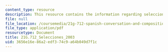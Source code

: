 ```yaml
---
content_type: resource
description: This resource contains the information regarding selecciones 2003.
file: null
file_location: /coursemedia/21g-712-spanish-conversation-and-composition-fall-2003/3656e16e86a2edf374c9a64b049d7f1c_MIT21G_712F03_2003.pdf
file_type: application/pdf
resourcetype: Document
title: 21G.712_Selecciones_2003
uid: 3656e16e-86a2-edf3-74c9-a64b049d7f1c
---
```

